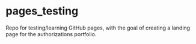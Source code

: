 # pages_testing
Repo for testing/learning GitHub pages, with the goal of creating a landing page for the authorizations portfolio.
